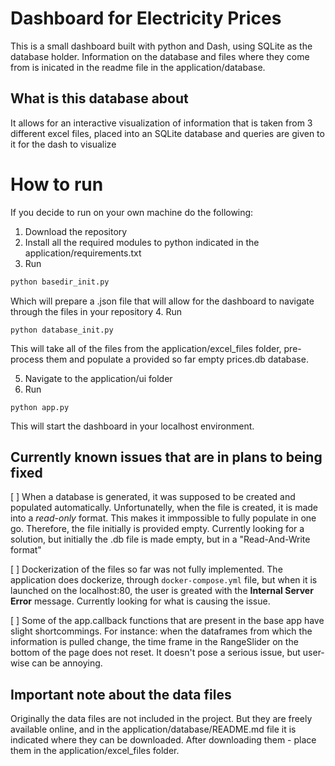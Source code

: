 # Dashboard for Electricity Prices

This is a small dashboard built with python and Dash, using SQLite as the database holder. Information on the database and files where they come from is inicated in the readme file in the application/database.

## What is this database about

It allows for an interactive visualization of information that is taken from 3 different excel files, placed into an SQLite database and queries are given to it for the dash to visualize

# How to run

If you decide to run on your own machine do the following:

1. Download the repository
2. Install all the required modules to python indicated in the application/requirements.txt
3. Run 
```python
python basedir_init.py
```
Which will prepare a .json file that will allow for the dashboard to navigate through the files in your repository
4. Run 
```shell
python database_init.py
```
This will take all of the files from the application/excel_files folder, pre-process them and populate a provided so far empty prices.db database. 

5. Navigate to the application/ui folder
6. Run 
```shell
python app.py
```
This will start the dashboard in your localhost environment.

## Currently known issues that are in plans to being fixed
[ ] When a database is generated, it was supposed to be created and populated automatically. Unfortunatelly, when the file is created, it is made into a _read-only_ format. This makes it immpossible to fully populate in one go. Therefore, the file initially is provided empty. Currently looking for a solution, but initially the .db file is made empty, but in a "Read-And-Write format"

[ ] Dockerization of the files so far was not fully implemented. The application does dockerize, through `docker-compose.yml` file, but when it is launched on the localhost:80, the user is greated with the __Internal Server Error__ message. Currently looking for what is causing the issue.

[ ] Some of the app.callback functions that are present in the base app have slight shortcommings. For instance: when the dataframes from which the information is pulled change, the time frame in the RangeSlider on the bottom of the page does not reset. It doesn't pose a serious issue, but user-wise can be annoying.

## Important note about the data files

Originally the data files are not included in the project. But they are freely available online, and in the application/database/README.md file it is indicated where they can be downloaded. After downloading them - place them in the application/excel_files folder.